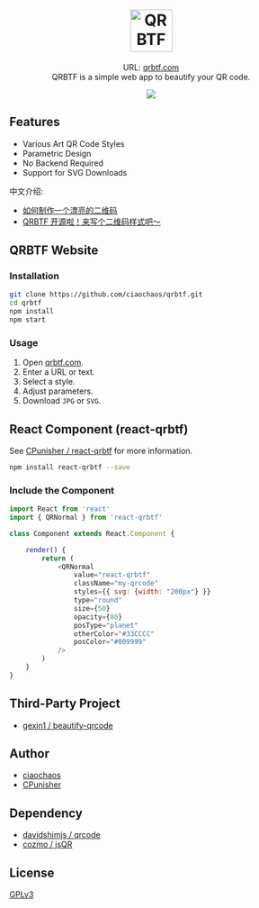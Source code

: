 <h1 align="center"><img alt="QRBTF" src=".github/qrbtf-logo.svg" height="75"></h1>

<p align="center">
    URL: <a href="https://qrbtf.com" rel="noopener noreferrer" target="_blank">qrbtf.com</a><br />
    QRBTF is a simple web app to beautify your QR code.
</p>

<p align="center">
    <img src="public/img/QRcodes.jpg">
</p>

## Features

* Various Art QR Code Styles
* Parametric Design
* No Backend Required
* Support for SVG Downloads

中文介绍: 

* [如何制作一个漂亮的二维码](https://mp.weixin.qq.com/s/_Oy9I9FqPXhfwN9IUhf6_g)
* [QRBTF 开源啦！来写个二维码样式吧～](https://mp.weixin.qq.com/s/GFEMCWQu3e2qhTuBabnHmQ)

## QRBTF Website

### Installation

``` bash
git clone https://github.com/ciaochaos/qrbtf.git
cd qrbtf
npm install
npm start
```

### Usage

1. Open [qrbtf.com](https://qrbtf.com).
2. Enter a URL or text.
3. Select a style.
4. Adjust parameters.
5. Download `JPG` or `SVG`.

## React Component (react-qrbtf)

See [CPunisher / react-qrbtf](https://github.com/cpunisher/react-qrbtf) for more information.

``` bash
npm install react-qrbtf --save
```

### Include the Component

```js
import React from 'react'
import { QRNormal } from 'react-qrbtf'

class Component extends React.Component {

    render() {
        return (
            <QRNormal
                value="react-qrbtf"
                className="my-qrcode"
                styles={{ svg: {width: "200px"} }}
                type="round"
                size={50}
                opacity={80}
                posType="planet"
                otherColor="#33CCCC"
                posColor="#009999"
            />
        )
    }
}
```

## Third-Party Project

* [gexin1 / beautify-qrcode](https://github.com/gexin1/beautify-qrcode)

## Author

* [ciaochaos](https://github.com/ciaochaos)
* [CPunisher](https://github.com/CPunisher)

## Dependency

* [davidshimjs / qrcode](https://github.com/davidshimjs/qrcodejs)
* [cozmo / jsQR](https://github.com/cozmo/jsQR)

## License

[GPLv3](LICENSE)

